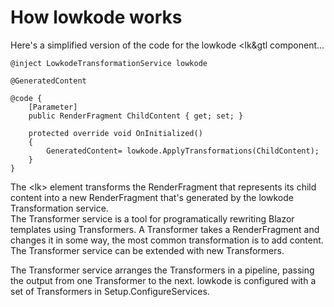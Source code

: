 ﻿# How lowkode works

Here's a simplified version of the code for the lowkode &lt;lk&gtl component...
    
    @inject LowkodeTransformationService lowkode

    @GeneratedContent

    @code {
        [Parameter]
        public RenderFragment ChildContent { get; set; }

        protected override void OnInitialized()
        {
            GeneratedContent= lowkode.ApplyTransformations(ChildContent);
        }
    }


The &lt;lk&gt; element transforms the RenderFragment that represents its child content into a new RenderFragment that's generated by the lowkode Transformation service.  
The Transformer service is a tool for programatically rewriting Blazor templates using Transformers.
A Transformer takes a RenderFragment and changes it in some way, the most common transformation is to add content.
The Transformer service can be extended with new Transformers.

The Transformer service arranges the Transformers in a pipeline, passing the output from one Transformer to the next.
lowkode is configured with a set of Transformers in Setup.ConfigureServices.

